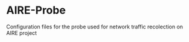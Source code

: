 # AIRE-Probe
Configuration files for the probe used for network traffic recolection on AIRE project
